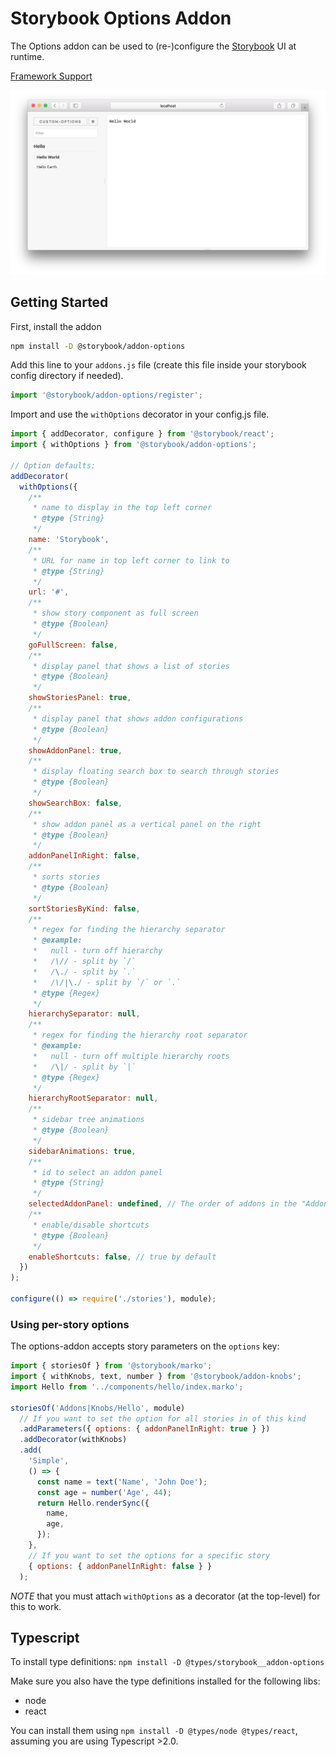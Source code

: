 # Storybook Options Addon

The Options addon can be used to (re-)configure the [Storybook](https://storybook.js.org) UI at runtime.

[Framework Support](https://github.com/storybooks/storybook/blob/master/ADDONS_SUPPORT.md)

![Screenshot](docs/screenshot.png)

## Getting Started

First, install the addon

```sh
npm install -D @storybook/addon-options
```

Add this line to your `addons.js` file (create this file inside your storybook config directory if needed).

```js
import '@storybook/addon-options/register';
```

Import and use the `withOptions` decorator in your config.js file.

```js
import { addDecorator, configure } from '@storybook/react';
import { withOptions } from '@storybook/addon-options';

// Option defaults:
addDecorator(
  withOptions({
    /**
     * name to display in the top left corner
     * @type {String}
     */
    name: 'Storybook',
    /**
     * URL for name in top left corner to link to
     * @type {String}
     */
    url: '#',
    /**
     * show story component as full screen
     * @type {Boolean}
     */
    goFullScreen: false,
    /**
     * display panel that shows a list of stories
     * @type {Boolean}
     */
    showStoriesPanel: true,
    /**
     * display panel that shows addon configurations
     * @type {Boolean}
     */
    showAddonPanel: true,
    /**
     * display floating search box to search through stories
     * @type {Boolean}
     */
    showSearchBox: false,
    /**
     * show addon panel as a vertical panel on the right
     * @type {Boolean}
     */
    addonPanelInRight: false,
    /**
     * sorts stories
     * @type {Boolean}
     */
    sortStoriesByKind: false,
    /**
     * regex for finding the hierarchy separator
     * @example:
     *   null - turn off hierarchy
     *   /\// - split by `/`
     *   /\./ - split by `.`
     *   /\/|\./ - split by `/` or `.`
     * @type {Regex}
     */
    hierarchySeparator: null,
    /**
     * regex for finding the hierarchy root separator
     * @example:
     *   null - turn off multiple hierarchy roots
     *   /\|/ - split by `|`
     * @type {Regex}
     */
    hierarchyRootSeparator: null,
    /**
     * sidebar tree animations
     * @type {Boolean}
     */
    sidebarAnimations: true,
    /**
     * id to select an addon panel
     * @type {String}
     */
    selectedAddonPanel: undefined, // The order of addons in the "Addon panel" is the same as you import them in 'addons.js'. The first panel will be opened by default as you run Storybook
    /**
     * enable/disable shortcuts
     * @type {Boolean}
     */
    enableShortcuts: false, // true by default
  })
);

configure(() => require('./stories'), module);
```

### Using per-story options

The options-addon accepts story parameters on the `options` key:

```js
import { storiesOf } from '@storybook/marko';
import { withKnobs, text, number } from '@storybook/addon-knobs';
import Hello from '../components/hello/index.marko';

storiesOf('Addons|Knobs/Hello', module)
  // If you want to set the option for all stories in of this kind
  .addParameters({ options: { addonPanelInRight: true } })
  .addDecorator(withKnobs)
  .add(
    'Simple',
    () => {
      const name = text('Name', 'John Doe');
      const age = number('Age', 44);
      return Hello.renderSync({
        name,
        age,
      });
    },
    // If you want to set the options for a specific story
    { options: { addonPanelInRight: false } }
  );
```

_NOTE_ that you must attach `withOptions` as a decorator (at the top-level) for this to work.

## Typescript

To install type definitions: `npm install -D @types/storybook__addon-options`

Make sure you also have the type definitions installed for the following libs:

 - node
 - react
 
You can install them using `npm install -D @types/node @types/react`, assuming you are using Typescript >2.0.
